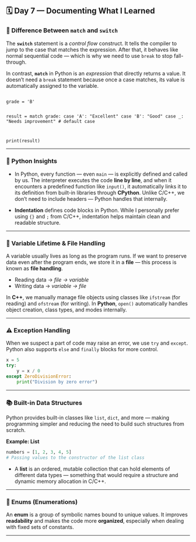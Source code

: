 
## 🗓️ Day 7 — Documenting What I Learned

### 🧩 Difference Between `match` and `switch`

The **`switch`** statement is a *control flow* construct. It tells the compiler to jump to the case that matches the expression. After that, it behaves like normal sequential code — which is why we need to use `break` to stop fall-through.

In contrast, **`match`** in Python is an *expression* that directly returns a value. It doesn’t need a `break` statement because once a case matches, its value is automatically assigned to the variable.

<code>
grade = 'B'

result = match grade:
    case 'A': "Excellent"
    case 'B': "Good"
    case _: "Needs improvement"  # default case

print(result)
</code>

---

### 🐍 Python Insights

* In Python, every function — even `main` — is explicitly defined and called by us.
  The interpreter executes the code **line by line**, and when it encounters a predefined function like `input()`, it automatically links it to its definition from built-in libraries through **CPython**.
  Unlike C/C++, we don’t need to include headers — Python handles that internally.

* **Indentation** defines code blocks in Python.
  While I personally prefer using `{}` and `;` from C/C++, indentation helps maintain clean and readable structure.

---

### 💾 Variable Lifetime & File Handling

A variable usually lives as long as the program runs.
If we want to preserve data even after the program ends, we store it in a **file** — this process is known as **file handling**.

* Reading data → *file → variable*
* Writing data → *variable → file*

In **C++**, we manually manage file objects using classes like `ifstream` (for reading) and `ofstream` (for writing).
In **Python**, `open()` automatically handles object creation, class types, and modes internally.

---

### ⚠️ Exception Handling

When we suspect a part of code may raise an error, we use `try` and `except`.
Python also supports `else` and `finally` blocks for more control.

```python
x = 5
try:
    y = x / 0
except ZeroDivisionError:
    print("Division by zero error")
```

---

### 📚 Built-in Data Structures

Python provides built-in classes like `list`, `dict`, and more — making programming simpler and reducing the need to build such structures from scratch.

**Example: List**

```python
numbers = [1, 2, 3, 4, 5]
# Passing values to the constructor of the list class
```

* A **list** is an ordered, mutable collection that can hold elements of different data types — something that would require a structure and dynamic memory allocation in C/C++.

---

### 🧮 Enums (Enumerations)

An **enum** is a group of symbolic names bound to unique values.
It improves **readability** and makes the code more **organized**, especially when dealing with fixed sets of constants.

---

